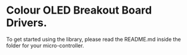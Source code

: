 Colour OLED Breakout Board Drivers.
===========
To get started using the library, please read the README.md inside the folder for your micro-controller.